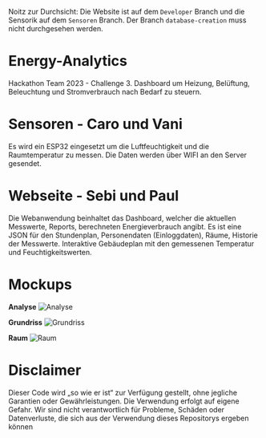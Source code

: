 Noitz zur Durchsicht:
Die Website ist auf dem `Developer` Branch und die Sensorik auf dem `Sensoren` Branch.
Der Branch `database-creation` muss nicht durchgesehen werden.

# Energy-Analytics
Hackathon Team 2023 - Challenge 3.
Dashboard um Heizung, Belüftung, Beleuchtung und Stromverbrauch nach Bedarf zu steuern.

# Sensoren - Caro und Vani
Es wird ein ESP32 eingesetzt um die Luftfeuchtigkeit und die Raumtemperatur zu messen.
Die Daten werden über WIFI an den Server gesendet.

# Webseite - Sebi und Paul
Die Webanwendung beinhaltet das Dashboard, welcher die aktuellen Messwerte, Reports, berechneten Energieverbrauch angibt.
Es ist eine JSON für den Stundenplan, Personendaten (Einloggdaten), Räume, Historie der Messwerte. 
Interaktive Gebäudeplan mit den gemessenen Temperatur und Feuchtigkeitswerten.

# Mockups
**Analyse**
![Analyse](https://cdn.discordapp.com/attachments/852842409473081414/1168110854839996457/Dashboard_-_Analytics.png?ex=65509302&is=653e1e02&hm=723c9885ad101711d080b5d6dd934e608a39772b5a270f64ae39bc03ab3727cc&)

**Grundriss**
![Grundriss](https://cdn.discordapp.com/attachments/852842409473081414/1168110855527858296/Dashboard_-_Grundriss.png?ex=65509302&is=653e1e02&hm=d4147270a907a0821971ea136b767e3b3840b2f1ee859a69e319cd884d22738a&)

**Raum**
![Raum](https://cdn.discordapp.com/attachments/852842409473081414/1168110861664129034/Dashboard_-_Raum.png?ex=65509303&is=653e1e03&hm=3f0534c4e7f389ba4d5f636e6d769844f68e72b12b1f53e7ce31a510d94585cc&)

# Disclaimer
Dieser Code wird „so wie er ist“ zur Verfügung gestellt, ohne jegliche Garantien oder Gewährleistungen. Die Verwendung erfolgt auf eigene Gefahr. Wir sind nicht verantwortlich für Probleme, Schäden oder Datenverluste, die sich aus der Verwendung dieses Repositorys ergeben können

